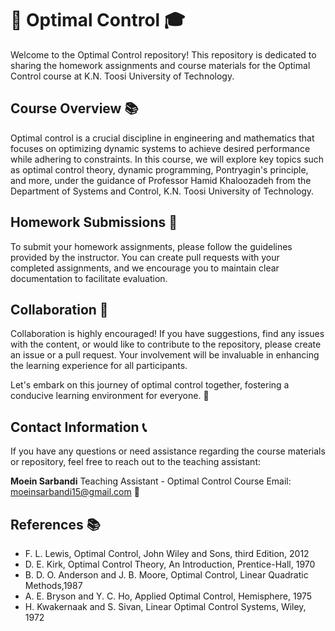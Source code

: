 # 🚀 Optimal Control 🎓

Welcome to the Optimal Control  repository! This repository is dedicated to sharing the homework assignments and course materials for the Optimal Control course at K.N. Toosi University of Technology.

## Course Overview 📚

Optimal control is a crucial discipline in engineering and mathematics that focuses on optimizing dynamic systems to achieve desired performance while adhering to constraints. In this course, we will explore key topics such as optimal control theory, dynamic programming, Pontryagin's principle, and more, under the guidance of Professor Hamid Khaloozadeh from the Department of Systems and Control, K.N. Toosi University of Technology.

## Homework Submissions 📝

To submit your homework assignments, please follow the guidelines provided by the instructor. You can create pull requests with your completed assignments, and we encourage you to maintain clear documentation to facilitate evaluation. 

## Collaboration 👥

Collaboration is highly encouraged! If you have suggestions, find any issues with the content, or would like to contribute to the repository, please create an issue or a pull request. Your involvement will be invaluable in enhancing the learning experience for all participants.

Let's embark on this journey of optimal control together, fostering a conducive learning environment for everyone. 🤝

## Contact Information 📞

If you have any questions or need assistance regarding the course materials or repository, feel free to reach out to the teaching assistant:

**Moein Sarbandi**
Teaching Assistant - Optimal Control Course
Email: moeinsarbandi15@gmail.com 📧

## References 📚

- F. L. Lewis, Optimal Control, John Wiley and Sons, third Edition, 2012 
- D. E. Kirk, Optimal Control Theory, An Introduction, Prentice-Hall, 1970 
- B. D. O. Anderson and J. B. Moore, Optimal Control, Linear Quadratic Methods,1987 
- A. E. Bryson and Y. C. Ho, Applied Optimal Control, Hemisphere, 1975 
- H. Kwakernaak and S. Sivan, Linear Optimal Control Systems, Wiley, 1972 
